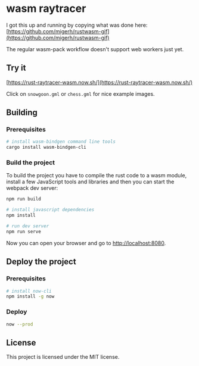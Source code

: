 # wasm raytracer

I got this up and running by copying what was done here: [https://github.com/migerh/rustwasm-gif](https://github.com/migerh/rustwasm-gif)

The regular wasm-pack workflow doesn't support web workers just yet.

## Try it

[https://rust-raytracer-wasm.now.sh/](https://rust-raytracer-wasm.now.sh/)

Click on `snowgoon.gml` or `chess.gml` for nice example images.

## Building

### Prerequisites

```sh
# install wasm-bindgen command line tools
cargo install wasm-bindgen-cli
```

### Build the project

To build the project you have to compile the rust code to a wasm module,
install a few JavaScript tools and libraries and then you can start the webpack
dev server:

```sh
npm run build

# install javascript dependencies
npm install

# run dev server
npm run serve
```

Now you can open your browser and go to <http://localhost:8080>.

## Deploy the project

### Prerequisites

```sh
# install now-cli
npm install -g now
```

### Deploy

```sh
now --prod
```

## License

This project is licensed under the MIT license.
